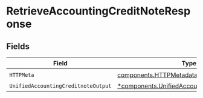 # RetrieveAccountingCreditNoteResponse


## Fields

| Field                                                                                                         | Type                                                                                                          | Required                                                                                                      | Description                                                                                                   |
| ------------------------------------------------------------------------------------------------------------- | ------------------------------------------------------------------------------------------------------------- | ------------------------------------------------------------------------------------------------------------- | ------------------------------------------------------------------------------------------------------------- |
| `HTTPMeta`                                                                                                    | [components.HTTPMetadata](../../models/components/httpmetadata.md)                                            | :heavy_check_mark:                                                                                            | N/A                                                                                                           |
| `UnifiedAccountingCreditnoteOutput`                                                                           | [*components.UnifiedAccountingCreditnoteOutput](../../models/components/unifiedaccountingcreditnoteoutput.md) | :heavy_minus_sign:                                                                                            | N/A                                                                                                           |